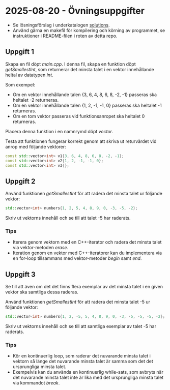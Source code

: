 # 2025-08-20 - Övningsuppgifter

* Se lösningsförslag i underkatalogen [solutions](./solutions/README.md).
* Använd gärna en makefil för kompilering och körning av programmet, se instruktioner i README-filen i roten av detta repo.

## Uppgift 1
Skapa en fil döpt *main.cpp*. I denna fil, skapa en funktion döpt *getSmallestInt*, som returnerar det minsta talet i en vektor innehållande heltal av datatypen *int*.  

Som exempel:
* Om en vektor innehållande talen {3, 6, 4, 8, 6, 8, -2, -1} passeras ska heltalet -2 returneras.
* Om en vektor innehållande talen {1, 2, -1, -1, 0} passeras ska heltalet -1 returneras.
* Om en tom vektor passeras vid funktionsanropet ska heltalet 0 returneras.

Placera denna funktion i en namnrymd döpt *vector*.  

Testa att funktionen fungerar korrekt genom att skriva ut returvärdet vid anrop med följande vektorer:

```cpp
const std::vector<int> v1{3, 6, 4, 8, 6, 8, -2, -1}; 
const std::vector<int> v2{1, 2, -1, -1, 0};          
const std::vector<int> v3{};                        
```

## Uppgift 2 
Använd funktionen *getSmallestInt* för att radera det minsta talet ur följande vektor:

```cpp
std::vector<int> numbers{1, 2, 5, 4, 8, 9, 0, -3, -5, -2};
```

Skriv ut vektorns innehåll och se till att talet -5 har raderats.

### Tips
* Iterera genom vektorn med en C++-iterator och radera det minsta talet via vektor-metoden *erase*.  
* Iteration genom en vektor med C++-iteratorer kan du implementera via en for-loop tillsammans med vektor-metoder *begin* samt *end*.

## Uppgift 3
Se till att även om det det finns flera exemplar av det minsta talet i en given vektor ska samtliga dessa raderas. 

Använd funktionen *getSmallestInt* för att radera det minsta talet -5 ur följande vektor:

```cpp
std::vector<int> numbers{1, 2, -5, 5, 4, 8, 9, 0, -3, -5, -5, -5, -2};
```

Skriv ut vektorns innehåll och se till att samtliga exemplar av talet -5 har raderats.

### Tips
* Kör en kontinuerlig loop, som raderar det nuvarande minsta talet i vektorn så länge det nuvarande minsta talet är samma som det det ursprungliga minsta talet.
* Exempelvis kan du använda en kontinuerlig while-sats, som avbryts när det nuvarande minsta talet inte är lika med det ursprungliga minsta talet via kommandot *break*.
